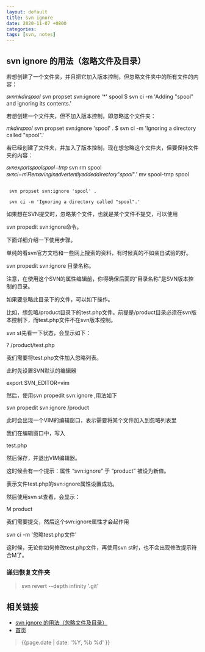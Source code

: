 ```yaml
---
layout: default
title: svn ignore
date: 2020-11-07 +0800
categories:
tags: [svn, notes]
---
```


## svn ignore 的用法（忽略文件及目录）

若想创建了一个文件夹，并且把它加入版本控制，但忽略文件夹中的所有文件的内容：

𝑠𝑣𝑛𝑚𝑘𝑑𝑖𝑟𝑠𝑝𝑜𝑜𝑙 svn propset svn:ignore '*' spool
$ svn ci -m 'Adding "spool" and ignoring its contents.'

若想创建一个文件夹，但不加入版本控制，即忽略这个文件夹：

𝑚𝑘𝑑𝑖𝑟𝑠𝑝𝑜𝑜𝑙 svn propset svn:ignore 'spool' .
$ svn ci -m 'Ignoring a directory called "spool".'

若已经创建了文件夹，并加入了版本控制，现在想忽略这个文件夹，但要保持文件夹的内容：

𝑠𝑣𝑛𝑒𝑥𝑝𝑜𝑟𝑡𝑠𝑝𝑜𝑜𝑙𝑠𝑝𝑜𝑜𝑙−𝑡𝑚𝑝 svn rm spool
𝑠𝑣𝑛𝑐𝑖−𝑚′𝑅𝑒𝑚𝑜𝑣𝑖𝑛𝑔𝑖𝑛𝑎𝑑𝑣𝑒𝑟𝑡𝑒𝑛𝑡𝑙𝑦𝑎𝑑𝑑𝑒𝑑𝑑𝑖𝑟𝑒𝑐𝑡𝑜𝑟𝑦"𝑠𝑝𝑜𝑜𝑙".′ mv spool-tmp spool

```shell

 svn propset svn:ignore 'spool' .

 svn ci -m 'Ignoring a directory called "spool".'
```
 >

如果想在SVN提交时，忽略某个文件，也就是某个文件不提交，可以使用

svn propedit svn:ignore命令。

下面详细介绍一下使用步骤。

单纯的看svn官方文档和一些网上搜索的资料，有时候真的不如亲自试验的好。

svn propedit svn:ignore 目录名称。

注意，在使用这个SVN的属性编辑前，你得确保后面的“目录名称”是SVN版本控制的目录。

如果要忽略此目录下的文件，可以如下操作。

比如，想忽略/product目录下的test.php文件。前提是/product目录必须在svn版本控制下，而test.php文件不在svn版本控制。

svn st先看一下状态，会显示如下：

?     /product/test.php

我们需要将test.php文件加入忽略列表。

此时先设置SVN默认的编辑器

export SVN_EDITOR=vim

然后，使用svn propedit svn:ignore ,用法如下

svn propedit svn:ignore /product

此时会出现一个VIM的编辑窗口，表示需要将某个文件加入到忽略列表里

我们在编辑窗口中，写入

test.php

然后保存，并退出VIM编辑器。

这时候会有一个提示：属性 “svn:ignore” 于 “product” 被设为新值。

表示文件test.php的svn:ignore属性设置成功。

然后使用svn st查看，会显示：

M        product

我们需要提交，然后这个svn:ignore属性才会起作用

svn ci -m '忽略test.php文件'

这时候，无论你如何修改test.php文件，再使用svn st时，也不会出现修改提示符合M了。

### 递归恢复文件夹

> svn revert --depth infinity '.git'

## 相关链接

- [svn ignore 的用法（忽略文件及目录）](https://www.cnblogs.com/lixiuran/p/11817178.html)
- [首页](https://zhishan33.github.io/shanBlog/)

> {{page.date | date: '%Y, %b %d' }}
